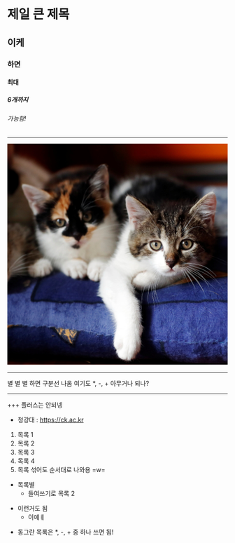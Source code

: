 # 제일 큰 제목
## 이케
### 하면
#### 최대
##### 6개까지
###### 가능함!

---
![이건 설명 고양이 귀여워](./cat.jpg)
* * *
별 별 별 하면 구분선 나옴
여기도 *, -, + 아무거나 되나?

---

+++
플러스는 안되넹

- 청강대 : <https://ck.ac.kr>

1. 목록 1
2. 목록 2
4. 목록 3
3. 목록 4
5. 목록 섞어도 순서대로 나와용 =w=

* 목록별
  * 들여쓰기로 목록 2
 
- 이런거도 됨
  - 이예ㅖ

+ 동그란 목록은 *, -, + 중 하나 쓰면 됨!
